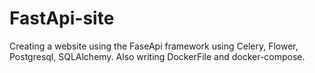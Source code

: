 # FastApi-site
Creating a website using the FaseApi framework using Celery, Flower, Postgresql, SQLAlchemy. Also writing DockerFile and docker-compose.
